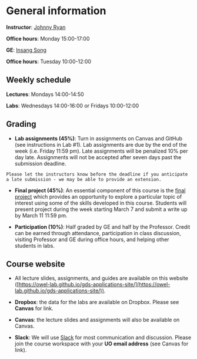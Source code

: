 # General information

**Instructor**: [Johnny Ryan](https://www.johnny-ryan.com/)

**Office hours**: Monday 15:00-17:00

**GE**: [Insang Song](https://sigmafelix.wixsite.com/mysite/)

**Office hours**: Tuesday 10:00-12:00

## Weekly schedule

**Lectures**: Mondays 14:00-14:50

**Labs**: Wednesdays 14:00-16:00 or Fridays 10:00-12:00

## Grading
* **Lab assignments (45%)**: Turn in assignments on Canvas and GitHub (see instructions in Lab #1). Lab assignments are due by the end of the week (i.e. Friday 11:59 pm). Late assignments will be penalized 10% per day late. Assignments will not be accepted after seven days past the submission deadline. 

```{note}
Please let the instructors know before the deadline if you anticipate a late submission - we may be able to provide an extension.
```
    
* **Final project (45%)**: An essential component of this course is the [final project](../course-info/final-project.md) which provides an opportunity to explore a particular topic of interest using some of the skills developed in this course. Students will present project during the week starting March 7 and submit a write up by March 11 11:59 pm.
    
    
* **Participation (10%)**: Half graded by GE and half by the Professor. Credit can be earned through attendance, participation in class discussion, visiting Professor and GE during office hours, and helping other students in labs. 

## Course website

* All lecture slides, assignments, and guides are available on this website ([https://owel-lab.github.io/gds-applications-site/](https://owel-lab.github.io/gds-applications-site/)).


* **Dropbox**: the data for the labs are available on Dropbox. Please see **Canvas** for link.


* **Canvas**: the lecture slides and assignments will also be available on Canvas.


* **Slack**: We will use [Slack](../course-info/slack.md) for most communication and discussion. Please join the course workspace with your **UO email address** (see Canvas for link). 

